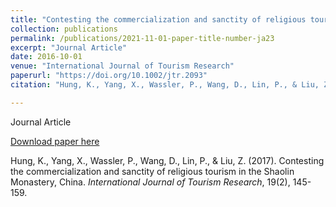 ```yaml
---
title: "Contesting the commercialization and sanctity of religious tourism in the Shaolin Monastery, China"
collection: publications
permalink: /publications/2021-11-01-paper-title-number-ja23
excerpt: "Journal Article"
date: 2016-10-01
venue: "International Journal of Tourism Research"
paperurl: "https://doi.org/10.1002/jtr.2093"
citation: "Hung, K., Yang, X., Wassler, P., Wang, D., Lin, P., & Liu, Z. (2017). Contesting the commercialization and sanctity of religious tourism in the Shaolin Monastery, China. <i>International Journal of Tourism Research</i>, 19(2), 145-159."

---
```

Journal Article

[Download paper here](https://doi.org/10.1002/jtr.2093)

Hung, K., Yang, X., Wassler, P., Wang, D., Lin, P., & Liu, Z. (2017). Contesting the commercialization and sanctity of religious tourism in the Shaolin Monastery, China. <i>International Journal of Tourism Research</i>, 19(2), 145-159.

